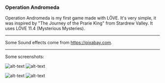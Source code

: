 ### Operation Andromeda
Operation Andromeda is my first game made with LÖVE. It's very simple, it was inspired by "The Journey of the Prarie King" from Stardrew Valley. It uses LÖVE 11.4 (Mysterious Mysteries).
***
Some Sound effects come from https://pixabay.com.
***
Some screenshots:

![alt-text](https://github.com/yukon12/Operation-Andromeda/blob/master/screenshots/ss1)
![alt-text](https://github.com/yukon12/Operation-Andromeda/blob/master/screenshots/ss2)

![alt-text](https://github.com/yukon12/Operation-Andromeda/blob/master/screenshots/ss3)
![alt-text](https://github.com/yukon12/Operation-Andromeda/blob/master/screenshots/ss4)
